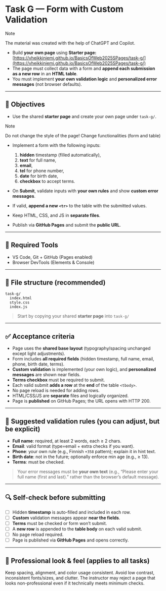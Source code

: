 # Task G — Form with Custom Validation

> [!NOTE]
> The material was created with the help of ChatGPT and Copilot.


* Build **your own page** using **Starter page:** [https://vheikkiniemi.github.io/BasicsOfWeb2025SPages/task-g/](https://vheikkiniemi.github.io/BasicsOfWeb2025SPages/task-g/)  
* The page must collect data with a form and **append each submission as a new row** in an **HTML table**.
* You must implement **your own validation logic** and **personalized error messages** (not browser defaults).

---

## 🎯 Objectives

* Use the shared **starter page** and create your own page under `task-g/`. 

> [!NOTE]
> Do not change the style of the page! Change functionalities (form and table)

* Implement a form with the following inputs:

  1. **hidden** timestamp (filled automatically),
  2. **text** for full name,
  3. **email**,
  4. **tel** for phone number,
  5. **date** for birth date,
  6. **checkbox** to accept terms.
* On **Submit**, validate inputs with **your own rules** and show **custom error messages**.
* If valid, **append a new `<tr>`** to the table with the submitted values.
* Keep HTML, CSS, and JS in **separate files**.
* Publish via **GitHub Pages** and submit the **public URL**.

---

## 🧰 Required Tools

* VS Code, Git + GitHub (Pages enabled)
* Browser DevTools (Elements & Console)

---

## 📁 File structure (recommended)

```
task-g/
  index.html
  style.css
  index.js
```

> Start by copying your shared **starter page** into `task-g/`

---

## ✅ Acceptance criteria

* Page uses the **shared base layout** (typography/spacing unchanged except light adjustments).
* Form includes **all required fields** (hidden timestamp, full name, email, phone, birth date, terms).
* **Custom validation** is implemented (your own logic), and **personalized messages** are shown near fields.
* **Terms checkbox** must be required to submit.
* Each valid submit **adds a row** at the **end** of the table `<tbody>`.
* No page reload is needed for adding rows.
* HTML/CSS/JS are **separate** files and logically organized.
* Page is **published** on GitHub Pages; the URL opens with HTTP 200.

---

## 🧪 Suggested validation rules (you can adjust, but be explicit)

* **Full name**: required, at least 2 words, each ≥ 2 chars.
* **Email**: valid format (type=email + extra checks if you want).
* **Phone**: your own rule (e.g., Finnish `+358` pattern); explain it in hint text.
* **Birth date**: not in the future; optionally enforce min age (e.g., ≥ 13).
* **Terms**: must be checked.

> Your error messages must be **your own text** (e.g., “Please enter your full name (first and last).” rather than the browser’s default message).

---

## 🔍 Self-check before submitting

* [ ] Hidden **timestamp** is auto-filled and included in each row.
* [ ] **Custom** validation messages appear **near the fields**.
* [ ] **Terms** must be checked or form won’t submit.
* [ ] A **new row** is appended to the **table body** on each valid submit.
* [ ] No page reload required.
* [ ] Page is published via **GitHub Pages** and opens correctly.

---

## 🌱 Professional look & feel (applies to all tasks)

Keep spacing, alignment, and color usage consistent. Avoid low contrast, inconsistent fonts/sizes, and clutter. The instructor may reject a page that looks non-professional even if it technically meets minimum checks. 